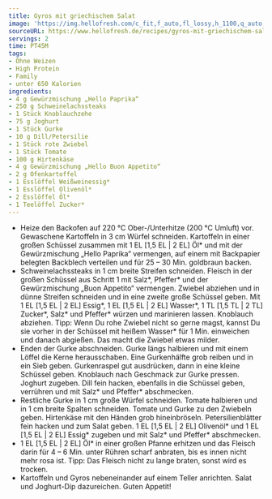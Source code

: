 ```yaml
---
title: Gyros mit griechischem Salat
image: 'https://img.hellofresh.com/c_fit,f_auto,fl_lossy,h_1100,q_auto,w_2600/hellofresh_s3/image/gyros-mit-griechischem-salat-2a76ec7c.jpg'
sourceURL: https://www.hellofresh.de/recipes/gyros-mit-griechischem-salat-631b5b63049979d43809c7ca
servings: 2
time: PT45M
tags:
- Ohne Weizen
- High Protein
- Family
- unter 650 Kalorien
ingredients:
- 4 g Gewürzmischung „Hello Paprika“
- 250 g Schweinelachssteaks
- 1 Stück Knoblauchzehe
- 75 g Joghurt
- 1 Stück Gurke
- 10 g Dill/Petersilie
- 1 Stück rote Zwiebel
- 1 Stück Tomate
- 100 g Hirtenkäse
- 4 g Gewürzmischung „Hello Buon Appetito“
- 2 g Ofenkartoffel
- 1 Esslöffel Weißweinessig*
- 1 Esslöffel Olivenöl*
- 2 Esslöffel Öl*
- 1 Teelöffel Zucker*
---
```


- Heize den Backofen auf 220 °C Ober-/Unterhitze (200 °C Umluft) vor.  Gewaschene Kartoffeln in 3 cm Würfel schneiden. Kartoffeln in einer großen Schüssel zusammen mit 1 EL [1,5 EL | 2 EL] Öl\* und mit der Gewürzmischung „Hello Paprika“ vermengen, auf einem mit Backpapier belegten Backblech verteilen und für 25 – 30 Min. goldbraun backen.
- Schweinelachssteaks in 1 cm breite Streifen schneiden. Fleisch in der großen Schüssel aus Schritt 1 mit Salz\*, Pfeffer\* und der Gewürzmischung „Buon Appetito“ vermengen.  Zwiebel abziehen und in dünne Streifen schneiden und in eine zweite große Schüssel geben. Mit 1 EL [1,5 EL | 2 EL] Essig\*, 1 EL [1,5 EL | 2 EL] Wasser\*, 1 TL [1,5 TL | 2 TL] Zucker\*, Salz\* und Pfeffer\* würzen und marinieren lassen. Knoblauch abziehen.  Tipp: Wenn Du rohe Zwiebel nicht so gerne magst, kannst Du sie vorher in der Schüssel mit heißem Wasser\* für 1 Min. einweichen und danach abgießen. Das macht die Zwiebel etwas milder.
- Enden der Gurke abschneiden. Gurke längs halbieren und mit einem Löffel die Kerne herausschaben. Eine Gurkenhälfte grob reiben und in ein Sieb geben. Gurkenraspel gut ausdrücken, dann in eine kleine Schüssel geben.  Knoblauch nach Geschmack zur Gurke pressen. Joghurt zugeben.  Dill fein hacken, ebenfalls in die Schüssel geben, verrühren und mit Salz\* und Pfeffer\* abschmecken.
- Restliche Gurke in 1 cm große Würfel schneiden.  Tomate halbieren und in 1 cm breite Spalten schneiden. Tomate und Gurke zu den Zwiebeln geben.  Hirtenkäse mit den Händen grob hineinbröseln.  Petersilienblätter fein hacken und zum Salat geben.  1 EL [1,5 EL | 2 EL] Olivenöl\* und 1 EL [1,5 EL | 2 EL] Essig\* zugeben und mit Salz\* und Pfeffer\* abschmecken.
- 1 EL [1,5 EL | 2 EL] Öl\* in einer großen Pfanne erhitzen und das Fleisch darin für 4 – 6 Min. unter Rühren scharf anbraten, bis es innen nicht mehr rosa ist. Tipp: Das Fleisch nicht zu lange braten, sonst wird es trocken.
- Kartoffeln und Gyros nebeneinander auf einem Teller anrichten. Salat und Joghurt-Dip dazureichen.  Guten Appetit!
